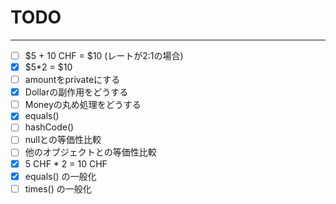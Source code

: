 # TODO

---

- [ ] $5 + 10 CHF = $10 (レートが2:1の場合)
- [X] $5*2 = $10
- [ ] amountをprivateにする
- [X] Dollarの副作用をどうする
- [ ] Moneyの丸め処理をどうする
- [X] equals()
- [ ] hashCode()
- [ ] nullとの等価性比較
- [ ] 他のオブジェクトとの等価性比較
- [X] 5 CHF * 2 = 10 CHF
- [X] equals() の一般化
- [ ] times() の一般化
